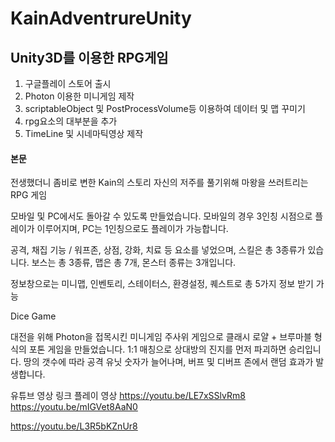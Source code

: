 # KainAdventrureUnity

## Unity3D를 이용한 RPG게임

1. 구글플레이 스토어 출시
2. Photon 이용한 미니게임 제작
3. scriptableObject 및 PostProcessVolume등 이용하여 데이터 및 맵 꾸미기
4. rpg요소의 대부분을 추가
5. TimeLine 및 시네마틱영상 제작


#### 본문

전생했더니 좀비로 변한 Kain의 스토리
자신의 저주를 풀기위해 마왕을 쓰러트리는 RPG 게임

모바일 및 PC에서도 돌아갈 수 있도록 만들었습니다.
모바일의 경우 3인칭 시점으로 플레이가 이루어지며, PC는 1인칭으로도 플레이가 가능합니다.

공격, 채집 기능 / 워프존, 상점, 강화, 치료 등 요소를 넣었으며, 스킬은 총 3종류가 있습니다.
보스는 총 3종류, 맵은 총 7개, 몬스터 종류는 3개입니다.

정보창으로는 미니맵, 인벤토리, 스테이터스, 환경설정, 퀘스트로 총 5가지 정보 받기 가능

Dice Game

대전을 위해 Photon을 접목시킨 미니게임
주사위 게임으로 클래시 로얄 + 브루마블 형식의 포톤 게임을 만들었습니다.
1:1 매칭으로 상대방의 진지를 먼저 파괴하면 승리입니다.
땅의 갯수에 따라 공격 유닛 숫자가 늘어나며, 버프 및 디버프 존에서 랜덤 효과가 발생합니다.


유튜브 영상 링크
플레이 영상
https://youtu.be/LE7xSSlvRm8
https://youtu.be/mIGVet8AaN0


https://youtu.be/L3R5bKZnUr8
